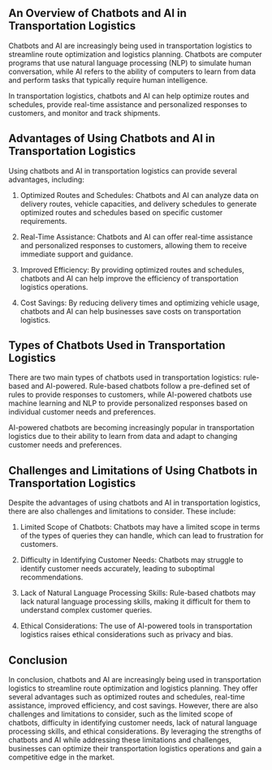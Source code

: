 

An Overview of Chatbots and AI in Transportation Logistics
----------------------------------------------------------

Chatbots and AI are increasingly being used in transportation logistics to streamline route optimization and logistics planning. Chatbots are computer programs that use natural language processing (NLP) to simulate human conversation, while AI refers to the ability of computers to learn from data and perform tasks that typically require human intelligence.

In transportation logistics, chatbots and AI can help optimize routes and schedules, provide real-time assistance and personalized responses to customers, and monitor and track shipments.

Advantages of Using Chatbots and AI in Transportation Logistics
---------------------------------------------------------------

Using chatbots and AI in transportation logistics can provide several advantages, including:

1. Optimized Routes and Schedules: Chatbots and AI can analyze data on delivery routes, vehicle capacities, and delivery schedules to generate optimized routes and schedules based on specific customer requirements.

2. Real-Time Assistance: Chatbots and AI can offer real-time assistance and personalized responses to customers, allowing them to receive immediate support and guidance.

3. Improved Efficiency: By providing optimized routes and schedules, chatbots and AI can help improve the efficiency of transportation logistics operations.

4. Cost Savings: By reducing delivery times and optimizing vehicle usage, chatbots and AI can help businesses save costs on transportation logistics.

Types of Chatbots Used in Transportation Logistics
--------------------------------------------------

There are two main types of chatbots used in transportation logistics: rule-based and AI-powered. Rule-based chatbots follow a pre-defined set of rules to provide responses to customers, while AI-powered chatbots use machine learning and NLP to provide personalized responses based on individual customer needs and preferences.

AI-powered chatbots are becoming increasingly popular in transportation logistics due to their ability to learn from data and adapt to changing customer needs and preferences.

Challenges and Limitations of Using Chatbots in Transportation Logistics
------------------------------------------------------------------------

Despite the advantages of using chatbots and AI in transportation logistics, there are also challenges and limitations to consider. These include:

1. Limited Scope of Chatbots: Chatbots may have a limited scope in terms of the types of queries they can handle, which can lead to frustration for customers.

2. Difficulty in Identifying Customer Needs: Chatbots may struggle to identify customer needs accurately, leading to suboptimal recommendations.

3. Lack of Natural Language Processing Skills: Rule-based chatbots may lack natural language processing skills, making it difficult for them to understand complex customer queries.

4. Ethical Considerations: The use of AI-powered tools in transportation logistics raises ethical considerations such as privacy and bias.

Conclusion
----------

In conclusion, chatbots and AI are increasingly being used in transportation logistics to streamline route optimization and logistics planning. They offer several advantages such as optimized routes and schedules, real-time assistance, improved efficiency, and cost savings. However, there are also challenges and limitations to consider, such as the limited scope of chatbots, difficulty in identifying customer needs, lack of natural language processing skills, and ethical considerations. By leveraging the strengths of chatbots and AI while addressing these limitations and challenges, businesses can optimize their transportation logistics operations and gain a competitive edge in the market.
